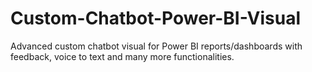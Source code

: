 # Custom-Chatbot-Power-BI-Visual
Advanced custom chatbot visual for Power BI reports/dashboards with feedback, voice to text and many more functionalities.
